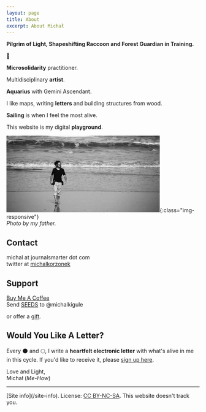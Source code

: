 ```yaml
---
layout: page
title: About
excerpt: About Michał
---
```


<b>Pilgrim of Light, Shapeshifting Raccoon and Forest Guardian in Training.</b>

🌳

**Microsolidarity** practitioner.

Multidisciplinary **artist**.

**Aquarius** with Gemini Ascendant.

I like maps, writing **letters** and building structures from wood. 

**Sailing** is when I feel the most alive.

This website is my digital **playground**.

![Michal Avatar](/assets/michal-waves.jpg){:class="img-responsive"}<br>
*Photo by my father.*

## Contact

michal at journalsmarter dot com<br>
twitter at <a href="https://twitter.com/michalkorzonek" target="_blank"> michalkorzonek</a><br>

## Support 
<a href="https://buymeacoffee.com/michalkorzonek" target="_blank">Buy Me A Coffee</a> <br>
Send <a href="https://joinseeds.earth/" target="_blank"> SEEDS</a> to @michalkigule

or offer a [gift](/gift).

## Would You Like A Letter?

Every 🌑 and 🌕, I write a **heartfelt electronic letter** with what's alive in me in this cycle. If you'd like to receive it, please <a href="https://mindjuggling.substack.com" target="_blank">sign up here</a>.

Love and Light,<br>
Michał (*Me-How*)

<hr>
[Site info](/site-info). License: <a href="https://creativecommons.org/licenses/by-nc-sa/4.0/" target="_blank">CC BY-NC-SA</a>. This website doesn't track you.
